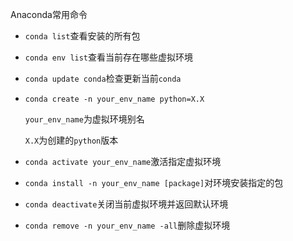 Anaconda常用命令

- `conda list`查看安装的所有包

- `conda env list`查看当前存在哪些虚拟环境

- `conda update conda`检查更新当前`conda`

- `conda create -n your_env_name python=X.X`

  `your_env_name`为虚拟环境别名

  `X.X`为创建的`python`版本

- `conda activate your_env_name`激活指定虚拟环境
- `conda install -n your_env_name [package]`对环境安装指定的包
- `conda deactivate`关闭当前虚拟环境并返回默认环境
- `conda remove -n your_env_name -all`删除虚拟环境